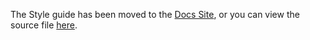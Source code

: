 The Style guide has been moved to the [Docs Site](/style-guide), or you can view the source file [here](https://github.com/pantheon-systems/documentation/blob/main/source/content/style-guide.md).